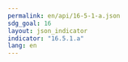 ```yaml
---
permalink: en/api/16-5-1-a.json
sdg_goal: 16
layout: json_indicator
indicator: "16.5.1.a"
lang: en
---
```

